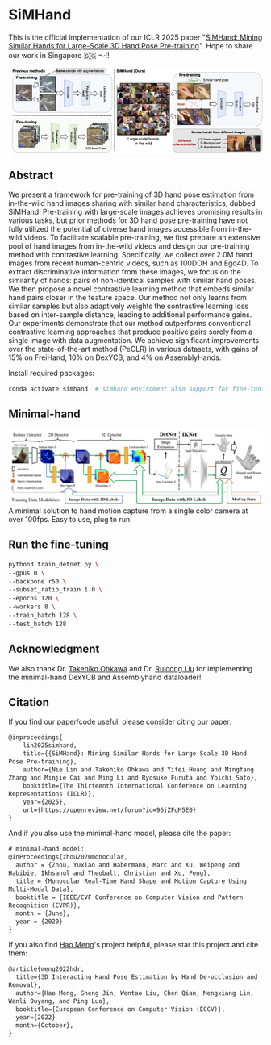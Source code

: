 # SiMHand
This is the official implementation of our ICLR 2025 paper "[SiMHand: Mining Similar Hands for Large-Scale 3D Hand Pose Pre-training](https://openreview.net/forum?id=96jZFqM5E0)". Hope to share our work in Singapore 🇸🇬 ～!!

![simhand](../simhand.png)
## Abstract
We present a framework for pre-training of 3D hand pose estimation from in-the-wild hand images sharing with similar hand characteristics, dubbed SiMHand. Pre-training with large-scale images achieves promising results in various tasks, but prior methods for 3D hand pose pre-training have not fully utilized the potential of diverse hand images accessible from in-the-wild videos. To facilitate scalable pre-training, we first prepare an extensive pool of hand images from in-the-wild videos and design our pre-training method with contrastive learning. Specifically, we collect over 2.0M hand images from recent human-centric videos, such as 100DOH and Ego4D. To extract discriminative information from these images, we focus on the similarity of hands: pairs of non-identical samples with similar hand poses. We then propose a novel contrastive learning method that embeds similar hand pairs closer in the feature space. Our method not only learns from similar samples but also adaptively weights the contrastive learning loss based on inter-sample distance, leading to additional performance gains. Our experiments demonstrate that our method outperforms conventional contrastive learning approaches that produce positive pairs sorely from a single image with data augmentation. We achieve significant improvements over the state-of-the-art method (PeCLR) in various datasets, with gains of 15% on FreiHand, 10% on DexYCB, and 4% on AssemblyHands.

Install required packages:
```bash
conda activate simhand  # simhand enviroment also support for fine-tuning!
```

## Minimal-hand
![minimal-hand](minimal-hand.jpg)
A minimal solution to hand motion capture from a single color camera at over 100fps. Easy to use, plug to run.

## Run the fine-tuning
```bash
python3 train_detnet.py \
--gpus 0 \
--backbone r50 \
--subset_ratio_train 1.0 \
--epochs 120 \
--workers 8 \
--train_batch 128 \
--test_batch 128
```

## Acknowledgment
We also thank Dr. [Takehiko Ohkawa](https://tkhkaeio.github.io/) and Dr. [Ruicong Liu](https://ruicongliu.github.io/) for implementing the minimal-hand DexYCB and Assemblyhand dataloader!

## Citation
If you find our paper/code useful, please consider citing our paper:


```
@inproceedings{
    lin2025simhand,
    title={{SiMHand}: Mining Similar Hands for Large-Scale 3D Hand Pose Pre-training},
    author={Nie Lin and Takehiko Ohkawa and Yifei Huang and Mingfang Zhang and Minjie Cai and Ming Li and Ryosuke Furuta and Yoichi Sato},
    booktitle={The Thirteenth International Conference on Learning Representations (ICLR)},
    year={2025},
    url={https://openreview.net/forum?id=96jZFqM5E0}
}
```


And if you also use the minimal-hand model, please cite the paper:
```
# minimal-hand model:
@InProceedings{zhou2020monocular,
  author = {Zhou, Yuxiao and Habermann, Marc and Xu, Weipeng and Habibie, Ikhsanul and Theobalt, Christian and Xu, Feng},
  title = {Monocular Real-Time Hand Shape and Motion Capture Using Multi-Modal Data},
  booktitle = {IEEE/CVF Conference on Computer Vision and Pattern Recognition (CVPR)},
  month = {June},
  year = {2020}
}
```

If you also find [Hao Meng](https://menghao666.github.io/)'s project helpful, please star this project and cite them:
```
@article{meng2022hdr,
  title={3D Interacting Hand Pose Estimation by Hand De-occlusion and Removal},
  author={Hao Meng, Sheng Jin, Wentao Liu, Chen Qian, Mengxiang Lin, Wanli Ouyang, and Ping Luo},
  booktitle={European Conference on Computer Vision (ECCV)},
  year={2022}
  month={October},
}
```